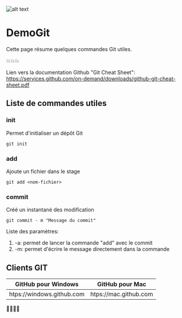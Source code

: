 ![alt text](https://cdn-images-1.medium.com/max/1397/1*yGFvyglXcEt-ZOV3IWQTdw.jpeg "Logo Git")

# DemoGit

Cette page résume quelques commandes Git utiles.

:collision::collision::collision:

Lien vers la documentation Github "Git Cheat Sheet": https://services.github.com/on-demand/downloads/github-git-cheat-sheet.pdf 

## Liste de commandes utiles

### init
Permet d'initialiser un dépôt Git
```
git init
```
### add
Ajoute un fichier dans le stage
```
git add <nom-fichier>
```
### commit
Créé un instantané des modification
```
git commit - m "Message du commit"
```
Liste des paramètres:
1. -a: permet de lancer la commande "add" avec le commit
2. -m: permet d'écrire le message directement dans la commande

## Clients GIT
GitHub pour Windows | GitHub pour Mac
--- | ---
htps://windows.github.com | htps://mac.github.com

:sparkling_heart::sparkling_heart::sparkling_heart::sparkling_heart:
